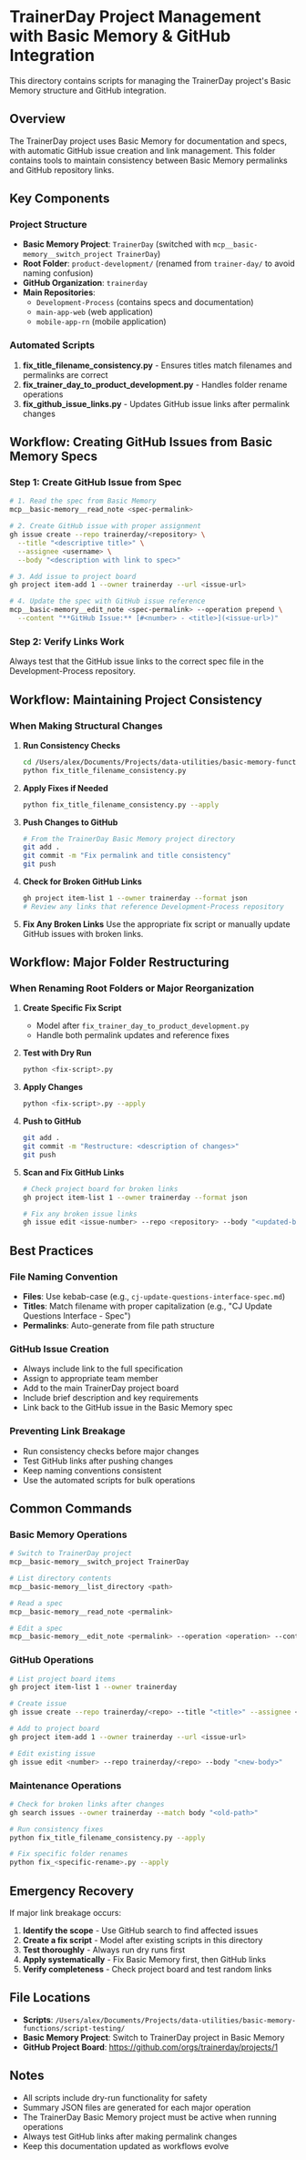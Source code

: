 # TrainerDay Project Management with Basic Memory & GitHub Integration

This directory contains scripts for managing the TrainerDay project's Basic Memory structure and GitHub integration.

## Overview

The TrainerDay project uses Basic Memory for documentation and specs, with automatic GitHub issue creation and link management. This folder contains tools to maintain consistency between Basic Memory permalinks and GitHub repository links.

## Key Components

### Project Structure
- **Basic Memory Project**: `TrainerDay` (switched with `mcp__basic-memory__switch_project TrainerDay`)
- **Root Folder**: `product-development/` (renamed from `trainer-day/` to avoid naming confusion)
- **GitHub Organization**: `trainerday`
- **Main Repositories**: 
  - `Development-Process` (contains specs and documentation)
  - `main-app-web` (web application)
  - `mobile-app-rn` (mobile application)

### Automated Scripts

1. **fix_title_filename_consistency.py** - Ensures titles match filenames and permalinks are correct
2. **fix_trainer_day_to_product_development.py** - Handles folder rename operations
3. **fix_github_issue_links.py** - Updates GitHub issue links after permalink changes

## Workflow: Creating GitHub Issues from Basic Memory Specs

### Step 1: Create GitHub Issue from Spec
```bash
# 1. Read the spec from Basic Memory
mcp__basic-memory__read_note <spec-permalink>

# 2. Create GitHub issue with proper assignment
gh issue create --repo trainerday/<repository> \
  --title "<descriptive title>" \
  --assignee <username> \
  --body "<description with link to spec>"

# 3. Add issue to project board
gh project item-add 1 --owner trainerday --url <issue-url>

# 4. Update the spec with GitHub issue reference
mcp__basic-memory__edit_note <spec-permalink> --operation prepend \
  --content "**GitHub Issue:** [#<number> - <title>](<issue-url>)"
```

### Step 2: Verify Links Work
Always test that the GitHub issue links to the correct spec file in the Development-Process repository.

## Workflow: Maintaining Project Consistency

### When Making Structural Changes

1. **Run Consistency Checks**
   ```bash
   cd /Users/alex/Documents/Projects/data-utilities/basic-memory-functions/script-testing
   python fix_title_filename_consistency.py
   ```

2. **Apply Fixes if Needed**
   ```bash
   python fix_title_filename_consistency.py --apply
   ```

3. **Push Changes to GitHub**
   ```bash
   # From the TrainerDay Basic Memory project directory
   git add .
   git commit -m "Fix permalink and title consistency"
   git push
   ```

4. **Check for Broken GitHub Links**
   ```bash
   gh project item-list 1 --owner trainerday --format json
   # Review any links that reference Development-Process repository
   ```

5. **Fix Any Broken Links**
   Use the appropriate fix script or manually update GitHub issues with broken links.

## Workflow: Major Folder Restructuring

### When Renaming Root Folders or Major Reorganization

1. **Create Specific Fix Script**
   - Model after `fix_trainer_day_to_product_development.py`
   - Handle both permalink updates and reference fixes

2. **Test with Dry Run**
   ```bash
   python <fix-script>.py
   ```

3. **Apply Changes**
   ```bash
   python <fix-script>.py --apply
   ```

4. **Push to GitHub**
   ```bash
   git add .
   git commit -m "Restructure: <description of changes>"
   git push
   ```

5. **Scan and Fix GitHub Links**
   ```bash
   # Check project board for broken links
   gh project item-list 1 --owner trainerday --format json
   
   # Fix any broken issue links
   gh issue edit <issue-number> --repo <repository> --body "<updated-body>"
   ```

## Best Practices

### File Naming Convention
- **Files**: Use kebab-case (e.g., `cj-update-questions-interface-spec.md`)
- **Titles**: Match filename with proper capitalization (e.g., "CJ Update Questions Interface - Spec")
- **Permalinks**: Auto-generate from file path structure

### GitHub Issue Creation
- Always include link to the full specification
- Assign to appropriate team member
- Add to the main TrainerDay project board
- Include brief description and key requirements
- Link back to the GitHub issue in the Basic Memory spec

### Preventing Link Breakage
- Run consistency checks before major changes
- Test GitHub links after pushing changes
- Keep naming conventions consistent
- Use the automated scripts for bulk operations

## Common Commands

### Basic Memory Operations
```bash
# Switch to TrainerDay project
mcp__basic-memory__switch_project TrainerDay

# List directory contents
mcp__basic-memory__list_directory <path>

# Read a spec
mcp__basic-memory__read_note <permalink>

# Edit a spec
mcp__basic-memory__edit_note <permalink> --operation <operation> --content "<content>"
```

### GitHub Operations
```bash
# List project board items
gh project item-list 1 --owner trainerday

# Create issue
gh issue create --repo trainerday/<repo> --title "<title>" --assignee <user> --body "<body>"

# Add to project board
gh project item-add 1 --owner trainerday --url <issue-url>

# Edit existing issue
gh issue edit <number> --repo trainerday/<repo> --body "<new-body>"
```

### Maintenance Operations
```bash
# Check for broken links after changes
gh search issues --owner trainerday --match body "<old-path>"

# Run consistency fixes
python fix_title_filename_consistency.py --apply

# Fix specific folder renames
python fix_<specific-rename>.py --apply
```

## Emergency Recovery

If major link breakage occurs:

1. **Identify the scope** - Use GitHub search to find affected issues
2. **Create a fix script** - Model after existing scripts in this directory
3. **Test thoroughly** - Always run dry runs first
4. **Apply systematically** - Fix Basic Memory first, then GitHub links
5. **Verify completeness** - Check project board and test random links

## File Locations

- **Scripts**: `/Users/alex/Documents/Projects/data-utilities/basic-memory-functions/script-testing/`
- **Basic Memory Project**: Switch to TrainerDay project in Basic Memory
- **GitHub Project Board**: https://github.com/orgs/trainerday/projects/1

## Notes

- All scripts include dry-run functionality for safety
- Summary JSON files are generated for each major operation
- The TrainerDay Basic Memory project must be active when running operations
- Always test GitHub links after making permalink changes
- Keep this documentation updated as workflows evolve